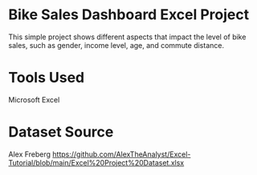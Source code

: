 # Bike Sales Dashboard  Excel Project
This simple project shows different aspects that impact the level of bike sales, such as gender, income level, age, and commute distance.

# Tools Used
Microsoft Excel

# Dataset Source
Alex Freberg https://github.com/AlexTheAnalyst/Excel-Tutorial/blob/main/Excel%20Project%20Dataset.xlsx

